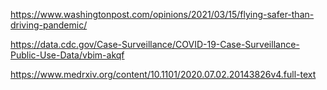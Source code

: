 https://www.washingtonpost.com/opinions/2021/03/15/flying-safer-than-driving-pandemic/

https://data.cdc.gov/Case-Surveillance/COVID-19-Case-Surveillance-Public-Use-Data/vbim-akqf

https://www.medrxiv.org/content/10.1101/2020.07.02.20143826v4.full-text

